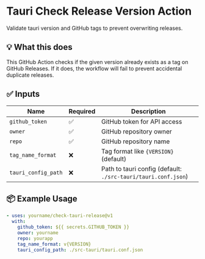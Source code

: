 # Tauri Check Release Version Action

Validate tauri version and GitHub tags to prevent overwriting releases.

## 💡 What this does

This GitHub Action checks if the given version already exists as a tag on GitHub Releases.
If it does, the workflow will fail to prevent accidental duplicate releases.

## ✅ Inputs

| Name                | Required | Description                                                   |
| ------------------- | -------- | ------------------------------------------------------------- |
| `github_token`      | ✅       | GitHub token for API access                                   |
| `owner`             | ✅       | GitHub repository owner                                       |
| `repo`              | ✅       | GitHub repository name                                        |
| `tag_name_format`   | ❌       | Tag format like `{VERSION}` (default)                         |
| `tauri_config_path` | ❌       | Path to tauri config (default: `./src-tauri/tauri.conf.json`) |

## 📦 Example Usage

```yaml
- uses: yourname/check-tauri-release@v1
  with:
    github_token: ${{ secrets.GITHUB_TOKEN }}
    owner: yourname
    repo: yourapp
    tag_name_format: v{VERSION}
    tauri_config_path: ./src-tauri/tauri.conf.json
```
